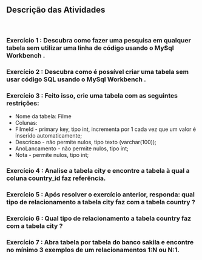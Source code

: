 ## Descrição das Atividades
<br>

### Exercício 1 : Descubra como fazer uma pesquisa em qualquer tabela sem utilizar uma linha de código usando o MySql Workbench .
### Exercício 2 : Descubra como é possível criar uma tabela sem usar código SQL usando o MySql Workbench .
### Exercício 3 : Feito isso, crie uma tabela com as seguintes restrições:
* Nome da tabela: Filme
* Colunas:
* FilmeId - primary key, tipo int, incrementa por 1 cada vez que um valor é inserido automaticamente;
* Descricao - não permite nulos, tipo texto (varchar(100));
* AnoLancamento - não permite nulos, tipo int;
* Nota - permite nulos, tipo int;
### Exercício 4 : Analise a tabela city e encontre a tabela à qual a coluna country_id faz referência.
### Exercício 5 : Após resolver o exercício anterior, responda: qual tipo de relacionamento a tabela city faz com a tabela country ?
### Exercício 6 : Qual tipo de relacionamento a tabela country faz com a tabela city ?
### Exercício 7 : Abra tabela por tabela do banco sakila e encontre no mínimo 3 exemplos de um relacionamentos 1:N ou N:1.